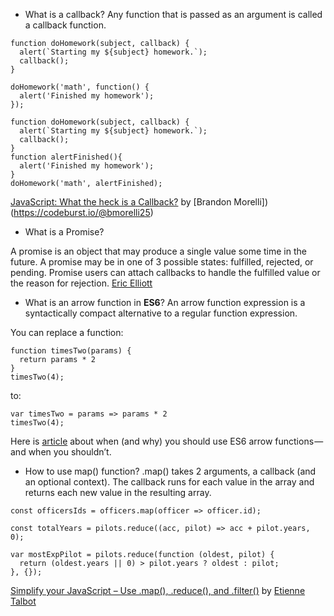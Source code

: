 - What is a callback?
Any function that is passed as an argument is called a callback function.
```
function doHomework(subject, callback) {
  alert(`Starting my ${subject} homework.`);
  callback();
}

doHomework('math', function() {
  alert('Finished my homework');
});
```

```
function doHomework(subject, callback) {
  alert(`Starting my ${subject} homework.`);
  callback();
}
function alertFinished(){
  alert('Finished my homework');
}
doHomework('math', alertFinished);
```

[JavaScript: What the heck is a Callback?](https://codeburst.io/javascript-what-the-heck-is-a-callback-aba4da2deced) 
by [Brandon Morelli])(https://codeburst.io/@bmorelli25)

- What is a Promise?

A promise is an object that may produce a single value some time in the future. A promise may be in one of 3 possible states: fulfilled, rejected, or pending. Promise users can attach callbacks to handle the fulfilled value or the reason for rejection. [Eric Elliott](https://medium.com/javascript-scene/master-the-javascript-interview-what-is-a-promise-27fc71e77261)

- What is an arrow function in __ES6__?
An arrow function expression is a syntactically compact alternative to a regular function expression.

You can replace a function:
```
function timesTwo(params) {
  return params * 2
}
timesTwo(4); 
```
to:
```
var timesTwo = params => params * 2
timesTwo(4); 
```
Here is [article](https://medium.freecodecamp.org/when-and-why-you-should-use-es6-arrow-functions-and-when-you-shouldnt-3d851d7f0b26) about when (and why) you should use ES6 arrow functions — and when you shouldn’t.

- How to use map() function?
.map() takes 2 arguments, a callback (and an optional context). The callback runs for each value in the array and returns each new value in the resulting array.

```
const officersIds = officers.map(officer => officer.id);

const totalYears = pilots.reduce((acc, pilot) => acc + pilot.years, 0);

var mostExpPilot = pilots.reduce(function (oldest, pilot) {
  return (oldest.years || 0) > pilot.years ? oldest : pilot;
}, {});
```

[Simplify your JavaScript – Use .map(), .reduce(), and .filter()](https://medium.com/poka-techblog/simplify-your-javascript-use-map-reduce-and-filter-bd02c593cc2d) by [Etienne Talbot](https://medium.com/@etiennetalbot)

